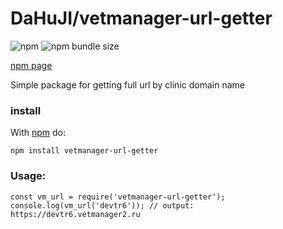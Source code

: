 # DaHuJI/vetmanager-url-getter
<img alt="npm" src="https://img.shields.io/npm/v/vetmanager-url-getter"> <img alt="npm bundle size" src="https://img.shields.io/bundlephobia/min/vetmanager-url-getter">

[npm page](https://www.npmjs.com/package/vetmanager-url-getter)

Simple package for getting full url by clinic domain name

### install
With [npm](https://www.npmjs.com/) do:

`npm install vetmanager-url-getter`


### Usage:
```
const vm_url = require('vetmanager-url-getter');
console.log(vm_url('devtr6')); // output: https://devtr6.vetmanager2.ru
```

